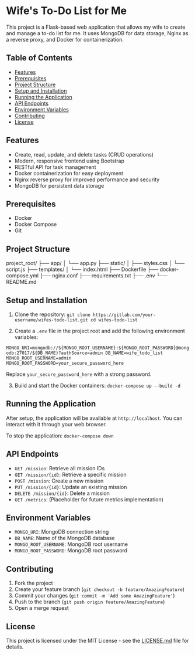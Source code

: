 # Wife's To-Do List for Me

This project is a Flask-based web application that allows my wife to create and manage a to-do list for me. It uses MongoDB for data storage, Nginx as a reverse proxy, and Docker for containerization.

## Table of Contents

- [Features](#features)
- [Prerequisites](#prerequisites)
- [Project Structure](#project-structure)
- [Setup and Installation](#setup-and-installation)
- [Running the Application](#running-the-application)
- [API Endpoints](#api-endpoints)
- [Environment Variables](#environment-variables)
- [Contributing](#contributing)
- [License](#license)

## Features

- Create, read, update, and delete tasks (CRUD operations)
- Modern, responsive frontend using Bootstrap
- RESTful API for task management
- Docker containerization for easy deployment
- Nginx reverse proxy for improved performance and security
- MongoDB for persistent data storage

## Prerequisites

- Docker
- Docker Compose
- Git

## Project Structure
project_root/
├── app/
│   └── app.py
├── static/
│   ├── styles.css
│   └── script.js
├── templates/
│   └── index.html
├── Dockerfile
├── docker-compose.yml
├── nginx.conf
├── requirements.txt
├── .env
└── README.md


## Setup and Installation

1. Clone the repository:
`git clone https://gitlab.com/your-username/wifes-todo-list.git
cd wifes-todo-list`

2. Create a `.env` file in the project root and add the following environment variables:

``MONGO_URI=mongodb://${MONGO_ROOT_USERNAME}:${MONGO_ROOT_PASSWORD}@mongodb:27017/${DB_NAME}?authSource=admin
DB_NAME=wife_todo_list
MONGO_ROOT_USERNAME=admin
MONGO_ROOT_PASSWORD=your_secure_password_here``

Replace `your_secure_password_here` with a strong password.

3. Build and start the Docker containers:
`docker-compose up --build -d`

## Running the Application

After setup, the application will be available at `http://localhost`. You can interact with it through your web browser.

To stop the application:
`docker-compose down`

## API Endpoints

- `GET /mission`: Retrieve all mission IDs
- `GET /mission/{id}`: Retrieve a specific mission
- `POST /mission`: Create a new mission
- `PUT /mission/{id}`: Update an existing mission
- `DELETE /mission/{id}`: Delete a mission
- `GET /metrics`: (Placeholder for future metrics implementation)

## Environment Variables

- `MONGO_URI`: MongoDB connection string
- `DB_NAME`: Name of the MongoDB database
- `MONGO_ROOT_USERNAME`: MongoDB root username
- `MONGO_ROOT_PASSWORD`: MongoDB root password

## Contributing

1. Fork the project
2. Create your feature branch (`git checkout -b feature/AmazingFeature`)
3. Commit your changes (`git commit -m 'Add some AmazingFeature'`)
4. Push to the branch (`git push origin feature/AmazingFeature`)
5. Open a merge request

## License

This project is licensed under the MIT License - see the [LICENSE.md](LICENSE.md) file for details.